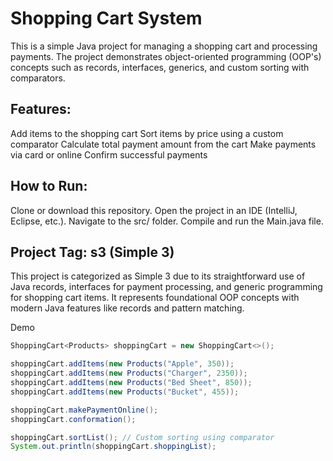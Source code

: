 # Shopping Cart System
This is a simple Java project for managing a shopping cart and processing payments. The project demonstrates object-oriented programming (OOP's) concepts
such as records, interfaces, generics, and custom sorting with comparators.

## Features:
Add items to the shopping cart
Sort items by price using a custom comparator
Calculate total payment amount from the cart
Make payments via card or online
Confirm successful payments

## How to Run:
Clone or download this repository.
Open the project in an IDE (IntelliJ, Eclipse, etc.).
Navigate to the src/ folder.
Compile and run the Main.java file.

## Project Tag: s3 (Simple 3)
This project is categorized as Simple 3 due to its straightforward use of Java records, interfaces for payment processing, and generic programming for shopping cart items. 
It represents foundational OOP concepts with modern Java features like records and pattern matching.

Demo
```java
ShoppingCart<Products> shoppingCart = new ShoppingCart<>();

shoppingCart.addItems(new Products("Apple", 350));
shoppingCart.addItems(new Products("Charger", 2350));
shoppingCart.addItems(new Products("Bed Sheet", 850));
shoppingCart.addItems(new Products("Bucket", 455));

shoppingCart.makePaymentOnline();
shoppingCart.conformation();

shoppingCart.sortList(); // Custom sorting using comparator
System.out.println(shoppingCart.shoppingList);
